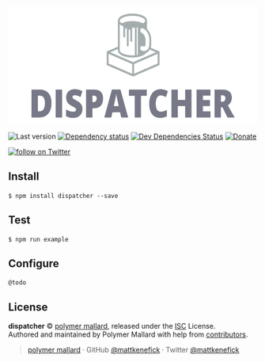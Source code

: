 
<img src="./assets/repo/logo-hero.jpg"
    alt="Dispatcher"
    align="center"
    height="240"
    />

![Last version](https://img.shields.io/github/tag/mattkenefick/dispatcher.svg?style=flat-square)
[![Dependency status](https://img.shields.io/david/mattkenefick/dispatcher.svg?style=flat-square)](https://david-dm.org/mattkenefick/dispatcher)
[![Dev Dependencies Status](https://img.shields.io/david/dev/mattkenefick/dispatcher.svg?style=flat-square)](https://david-dm.org/mattkenefick/dispatcher#info=devDependencies)
[![Donate](https://img.shields.io/badge/donate-paypal-blue.svg?style=flat-square)](https://paypal.me/polymermallard)

<a href="https://twitter.com/intent/follow?screen_name=mattkenefick">
    <img src="https://img.shields.io/twitter/follow/mattkenefick.svg?style=social&logo=twitter" alt="follow on Twitter"></a>
</a>


## Install

    $ npm install dispatcher --save


## Test

    $ npm run example


## Configure

    @todo


## License

**dispatcher** © [polymer mallard](https://polymermallard.com), released under the [ISC](https://github.com/mattkenefick/dispatcher/blob/master/LICENSE.md) License.<br>
Authored and maintained by Polymer Mallard with help from [contributors](https://github.com/mattkenefick/dispatcher/contributors).

> [polymer mallard](https://www.polymermallard.com) · GitHub [@mattkenefick](https://github.com/mattkenefick) · Twitter [@mattkenefick](https://twitter.com/mattkenefick)
